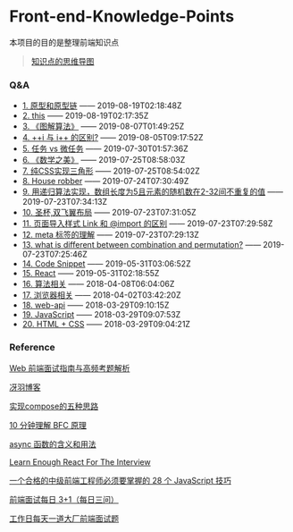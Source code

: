# Front-end-Knowledge-Points
本项目的目的是整理前端知识点

> [知识点的思维导图](http://naotu.baidu.com/file/dbef5fd56e74b51ead825bcd83f38a56?token=2f6920a3f522cca8)

### Q&A
* [1. 原型和原型链](https://github.com/goldEli/blog/issues/23) —— 2019-08-19T02:18:48Z
* [2. this](https://github.com/goldEli/blog/issues/22) —— 2019-08-19T02:17:35Z
* [3. 《图解算法》](https://github.com/goldEli/blog/issues/20) —— 2019-08-07T01:49:25Z
* [4. ++i 与 i++ 的区别?](https://github.com/goldEli/blog/issues/19) —— 2019-08-05T09:17:52Z
* [5. 任务 vs 微任务](https://github.com/goldEli/blog/issues/18) —— 2019-07-30T01:57:36Z
* [6. 《数学之美》](https://github.com/goldEli/blog/issues/17) —— 2019-07-25T08:58:03Z
* [7. 纯CSS实现三角形](https://github.com/goldEli/blog/issues/16) —— 2019-07-25T08:54:02Z
* [8. House robber](https://github.com/goldEli/blog/issues/15) —— 2019-07-24T07:30:49Z
* [9. 用递归算法实现，数组长度为5且元素的随机数在2-32间不重复的值](https://github.com/goldEli/blog/issues/14) —— 2019-07-23T07:34:13Z
* [10. 圣杯,双飞翼布局](https://github.com/goldEli/blog/issues/13) —— 2019-07-23T07:31:05Z
* [11. 页面导入样式 Link 和 @import 的区别](https://github.com/goldEli/blog/issues/12) —— 2019-07-23T07:29:58Z
* [12. meta 标签的理解](https://github.com/goldEli/blog/issues/11) —— 2019-07-23T07:29:13Z
* [13. what is different between combination and permutation?](https://github.com/goldEli/blog/issues/10) —— 2019-07-23T07:25:46Z
* [14. Code Snippet](https://github.com/goldEli/blog/issues/8) —— 2019-05-31T03:06:52Z
* [15. React](https://github.com/goldEli/blog/issues/7) —— 2019-05-31T02:18:55Z
* [16. 算法相关](https://github.com/goldEli/blog/issues/6) —— 2018-04-08T06:04:06Z
* [17. 浏览器相关](https://github.com/goldEli/blog/issues/5) —— 2018-04-02T03:42:20Z
* [18. web-api](https://github.com/goldEli/blog/issues/4) —— 2018-03-29T09:10:15Z
* [19. JavaScript](https://github.com/goldEli/blog/issues/3) —— 2018-03-29T09:07:53Z
* [20. HTML + CSS](https://github.com/goldEli/blog/issues/2) —— 2018-03-29T09:04:21Z
### Reference

[Web 前端面试指南与高频考题解析](https://juejin.im/book/5a8f9ddcf265da4e9f6fb959)

[冴羽博客](https://github.com/mqyqingfeng/Blog)

[实现compose的五种思路](https://segmentfault.com/a/1190000011447164)

[10 分钟理解 BFC 原理](https://zhuanlan.zhihu.com/p/25321647)

[async 函数的含义和用法](http://www.ruanyifeng.com/blog/2015/05/async.html)

[Learn Enough React For The Interview](https://medium.com/bb-tutorials-and-thoughts/learn-enough-react-for-the-interview-f460a2fa3aeb)

[一个合格的中级前端工程师必须要掌握的 28 个 JavaScript 技巧](https://juejin.im/post/5cef46226fb9a07eaf2b7516)

[前端面试每日 3+1（每日三问）](https://github.com/haizlin/fe-interview)

[工作日每天一道大厂前端面试题](https://github.com/Advanced-Frontend/Daily-Interview-Question?utm_source=gold_browser_extension)
